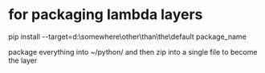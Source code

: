 # for packaging lambda layers
pip install --target=d:\somewhere\other\than\the\default package_name

package everything into ~/python/ and then zip into a single file to become the layer
